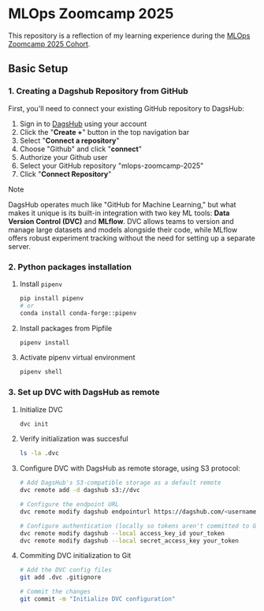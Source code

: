 # MLOps Zoomcamp 2025
This repository is a reflection of my learning experience during the [MLOps Zoomcamp 2025 Cohort](https://github.com/DataTalksClub/mlops-zoomcamp/tree/main/cohorts/2025).

## Basic Setup
### 1. Creating a Dagshub Repository from GitHub
First, you'll need to connect your existing GitHub repository to DagsHub:

1. Sign in to [DagsHub](https://dagshub.com/) using your account
2. Click the "**Create +**" button in the top navigation bar
3. Select "**Connect a repository**"
4. Choose "Github" and click "**connect**"
5. Authorize your Github user
6. Select your GitHub repository "mlops-zoomcamp-2025"
7. Click "**Connect Repository**"

> [!NOTE]  
> DagsHub operates much like "GitHub for Machine Learning," but what makes it unique is its built-in integration with two key ML tools: **Data Version Control (DVC)** and **MLflow**. DVC allows teams to version and manage large datasets and models alongside their code, while MLflow offers robust experiment tracking without the need for setting up a separate server.

### 2. Python packages installation
1. Install `pipenv`
    ```bash
    pip install pipenv
    # or
    conda install conda-forge::pipenv
    ```
2. Install packages from Pipfile
    ```bash
    pipenv install
    ```
3. Activate pipenv virtual environment
    ```bash
    pipenv shell
    ```
### 3. Set up DVC with DagsHub as remote
1. Initialize DVC
    ```bash
    dvc init
    ```
2. Verify initialization was succesful
    ```bash
    ls -la .dvc
    ```
3. Configure DVC with DagsHub as remote storage, using S3 protocol:
    ```bash
    # Add DagsHub's S3-compatible storage as a default remote
    dvc remote add -d dagshub s3://dvc

    # Configure the endpoint URL
    dvc remote modify dagshub endpointurl https://dagshub.com/<username>/<repo_name>.s3

    # Configure authentication (locally so tokens aren't committed to Git)
    dvc remote modify dagshub --local access_key_id your_token
    dvc remote modify dagshub --local secret_access_key your_token
    ```
4. Commiting DVC initialization to Git
    ```bash
    # Add the DVC config files
    git add .dvc .gitignore

    # Commit the changes
    git commit -m "Initialize DVC configuration"

    ```


